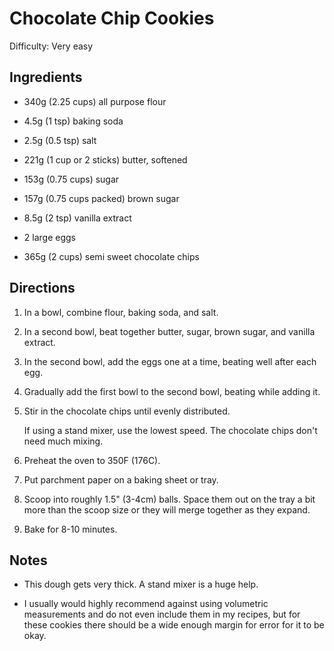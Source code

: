 # Chocolate Chip Cookies

Difficulty: Very easy

## Ingredients

- 340g (2.25 cups) all purpose flour

- 4.5g (1 tsp) baking soda

- 2.5g (0.5 tsp) salt

- 221g (1 cup or 2 sticks) butter, softened

- 153g (0.75 cups) sugar

- 157g (0.75 cups packed) brown sugar

- 8.5g (2 tsp) vanilla extract

- 2 large eggs

- 365g (2 cups) semi sweet chocolate chips

## Directions

1. In a bowl, combine flour, baking soda, and salt.

2. In a second bowl, beat together butter, sugar, brown sugar, and vanilla extract.

3. In the second bowl, add the eggs one at a time, beating well after each egg.

4. Gradually add the first bowl to the second bowl, beating while adding it.

5. Stir in the chocolate chips until evenly distributed.

    If using a stand mixer, use the lowest speed. The chocolate chips don't need much mixing.

6. Preheat the oven to 350F (176C).

7. Put parchment paper on a baking sheet or tray.

8. Scoop into roughly 1.5" (3-4cm) balls. Space them out on the tray a bit more than the scoop size or they will merge together as they expand.

9. Bake for 8-10 minutes.

## Notes

- This dough gets very thick. A stand mixer is a huge help.

- I usually would highly recommend against using volumetric measurements and do not even include them in my recipes, but for these cookies there should be a wide enough margin for error for it to be okay.
